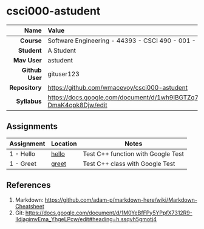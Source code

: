 # csci000-astudent

| Name | Value |
|---:|:---|
| **Course** | Software Engineering - 44393 - CSCI 490 - 001 - Fall 2019 |
| **Student** | A Student |
| **Mav User**            | astudent |
| **Github User**         | gituser123 |
| **Repository**          | https://github.com/wmacevoy/csci000-astudent |
| **Syllabus**            | https://docs.google.com/document/d/1wh9IBGTZq71OPv8XJxg3MWuiCeUgdY-DmaK4opk8Djw/edit |

## Assignments

| Assignment | Location | Notes |
|------------|----------|-------|
| 1 - Hello  | [hello](https://github.com/wmacevoy/csci000-astudent/tree/master/hello) | Test C++ function with Google Test |
| 1 - Greet  | [greet](https://github.com/wmacevoy/csci000-astudent/tree/master/greet) | Test C++ class with Google Test |

## References

1. Markdown: https://github.com/adam-p/markdown-here/wiki/Markdown-Cheatsheet
1. Git: https://docs.google.com/document/d/1M0YeBfFPy5YPpfX7312R9-IldjagimvEma_YhgeLPcw/edit#heading=h.ssqvh5gmotj4
